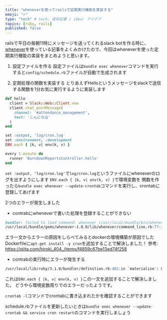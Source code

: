 ```yaml
---
title: "wheneverを使ってrailsで定期実行機能を実装する"
emoji: "🔥"
type: "tech" # tech: 技術記事 / idea: アイデア
topics: [ruby, rails]
published: false
---
```

railsで平日の毎朝11時にメッセージを送ってくれるslack botを作る時に、 [whenever](https://github.com/javan/whenever)を使っている記事をよくみかけたので、今回はwheneverを使った定期実行機能の実装をまとめようと思います。

1. 設定ファイルを作る
設定ファイルは`bundle exec whenever`コマンドを実行すると`config/schedule.rb`ファイルが自動で生成されます

2. 定期処理の関数を実装する
とりあえずHelloというメッセージをslackで送信する関数を1分お気に実行するように実装します
```ruby:app/controllers/burndown_reports_controller.rb
def hello
  client = Slack::Web::Client.new
  client.chat_postMessage(
    channel: '#attendance_management',
    text: 'こんにちは'
  )
end
```

```ruby:config/schedule.rb
set :output, 'log/cron.log'
set :environment, :development
ENV.each { |k, v| env(k, v) }

every 1.minute do
  runner 'BurndownReportsController.hello'
end
```
`set :output, 'log/cron.log'`で`log/cron.log`というファイルにwheneverのログを出すようにします
`ENV.each { |k, v| env(k, v) }`で環境変数を
関数を作ったら`bundle exec whenever --update-crontab`コマンドを実行し、crontabに登録してあげます

2つのエラーが発生しました
- contrabにwheneverで書いた処理を登録することができない
```markdown
bundler: failed to load command: whenever (/usr/local/bundle/bin/whenever)
/usr/local/bundle/gems/whenever-1.0.0/lib/whenever/command_line.rb:77:in `popen': No such file or directory - crontab (Errno::ENOENT)
```
エラー文からエラーの原因をしらべてみるとdockerの環境構築が原因でした
Dockerfileに`apt-get install -y cron`を追加することで解決しました！
参考: https://qiita.com/hiroki_404_/items/f4859c67be13ed74f258

- contrabの実行時にエラーが発生する
```markdown
/usr/local/lib/ruby/3.1.0/bundler/definition.rb:481:in `materialize': Could not find bootsnap-1.12.0, dotenv-rails-2.7.6, graphql-2.0.11, graphql-client-0.18.0, puma-5.6.4, rails-6.1.5, slack-ruby-client-1.1.0, sqlite3-1.4.4, whenever-1.0.0, byebug-11.1.3, listen-3.7.1, rubocop-1.31.0, spring-4.0.0, msgpack-1.5.2, dotenv-2.7.6, railties-6.1.5, activesupport-6.1.5, nio4r-2.5.8, actioncable-6.1.5, actionmailbox-6.1.5, actionmailer-6.1.5, actionpack-6.1.5, actiontext-6.1.5, actionview-6.1.5, activejob-6.1.5, activemodel-6.1.5, activerecord-6.1.5, activestorage-6.1.5, sprockets-rails-3.4.2, faraday-2.3.0, faraday-mashify-0.1.0, faraday-multipart-1.0.4, gli-2.21.0, hashie-5.0.0, websocket-driver-0.7.5, chronic-0.10.2, rb-fsevent-0.11.1, rb-inotify-0.10.1, parallel-1.22.1, parser-3.1.2.0, rainbow-3.1.1, regexp_parser-2.5.0, rubocop-ast-1.18.0, ruby-progressbar-1.11.0, unicode-display_width-2.2.0, method_source-1.0.0, thor-1.2.1, concurrent-ruby-1.1.10, i18n-1.10.0, tzinfo-2.0.4, zeitwerk-2.5.4, mail-2.7.1, rails-dom-testing-2.0.3, rack-2.2.3, rack-test-1.1.0, rails-html-sanitizer-1.4.2, nokogiri-1.13.3-x86_64-linux, builder-3.2.4, erubi-1.10.0, globalid-1.0.0, marcel-1.0.2, mini_mime-1.1.2, sprockets-4.0.3, faraday-net_http-2.0.3, multipart-post-2.2.3, websocket-extensions-0.1.5, ffi-1.15.5, ast-2.4.2, loofah-2.15.0, crass-1.0.6 in any of the sources (Bundler::GemNotFound)
```
これは`ENV.each { |k, v| env(k, v) }`この一文を追加することで解決しました。
どうやら環境変数周りでのエラーだったようです。



`crontab -l`コマンドでcrontabに書き込まれたかを確認することができます

schedule.rbファイルを更新したいときは`bundle exec whenever --update-crontab && service cron restart`のコマンドを実行しましょう
